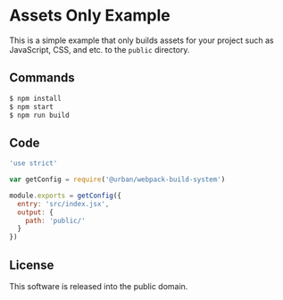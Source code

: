 # Assets Only Example

This is a simple example that only builds assets for your project such as JavaScript, CSS, and etc. to the `public` directory.

## Commands

```sh
$ npm install
$ npm start
$ npm run build
```

## Code

```js
'use strict'

var getConfig = require('@urban/webpack-build-system')

module.exports = getConfig({
  entry: 'src/index.jsx',
  output: {
    path: 'public/'
  }
})
```

## License

This software is released into the public domain.
